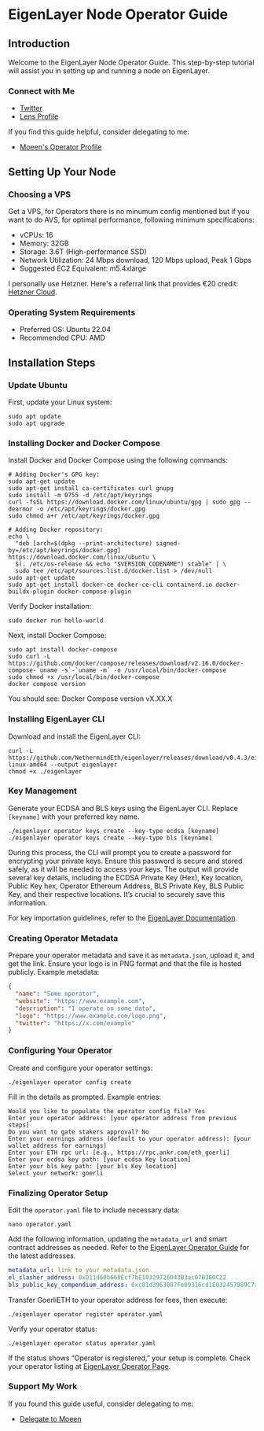 
# EigenLayer Node Operator Guide

## Introduction
Welcome to the EigenLayer Node Operator Guide. This step-by-step tutorial will assist you in setting up and running a node on EigenLayer.

### Connect with Me
- [Twitter](https://twitter.com/Moeenxyz)
- [Lens Profile](https://lenster.xyz/u/moeen)

If you find this guide helpful, consider delegating to me:
- [Moeen's Operator Profile](https://goerli.eigenlayer.xyz/operator/0xe3c694453d69caea4edcbb0bb8d24accc6932565)

## Setting Up Your Node

### Choosing a VPS
Get a VPS, for Operators there is no minumum config mentioned but if you want to do AVS, for optimal performance, following minimum specifications:
- vCPUs: 16
- Memory: 32GB
- Storage: 3.6T (High-performance SSD)
- Network Utilization: 24 Mbps download, 120 Mbps upload, Peak 1 Gbps
- Suggested EC2 Equivalent: m5.4xlarge

I personally use Hetzner. Here's a referral link that provides €20 credit: [Hetzner Cloud](https://hetzner.cloud/?ref=p7amgYr2ILM7).

### Operating System Requirements
- Preferred OS: Ubuntu 22.04
- Recommended CPU: AMD

## Installation Steps

### Update Ubuntu
First, update your Linux system:

```shell
sudo apt update
sudo apt upgrade
```

### Installing Docker and Docker Compose
Install Docker and Docker Compose using the following commands:

```shell
# Adding Docker's GPG key:
sudo apt-get update
sudo apt-get install ca-certificates curl gnupg
sudo install -m 0755 -d /etc/apt/keyrings
curl -fsSL https://download.docker.com/linux/ubuntu/gpg | sudo gpg --dearmor -o /etc/apt/keyrings/docker.gpg
sudo chmod a+r /etc/apt/keyrings/docker.gpg

# Adding Docker repository:
echo \
  "deb [arch=$(dpkg --print-architecture) signed-by=/etc/apt/keyrings/docker.gpg] https://download.docker.com/linux/ubuntu \
  $(. /etc/os-release && echo "$VERSION_CODENAME") stable" | \
  sudo tee /etc/apt/sources.list.d/docker.list > /dev/null
sudo apt-get update
sudo apt-get install docker-ce docker-ce-cli containerd.io docker-buildx-plugin docker-compose-plugin
```

Verify Docker installation:

```shell
sudo docker run hello-world
```

Next, install Docker Compose:

```shell
sudo apt install docker-compose
sudo curl -L https://github.com/docker/compose/releases/download/v2.16.0/docker-compose-`uname -s`-`uname -m` -o /usr/local/bin/docker-compose
sudo chmod +x /usr/local/bin/docker-compose
docker compose version
```

You should see: Docker Compose version vX.XX.X

### Installing EigenLayer CLI
Download and install the EigenLayer CLI:

```shell
curl -L https://github.com/NethermindEth/eigenlayer/releases/download/v0.4.3/eigenlayer-linux-amd64 --output eigenlayer
chmod +x ./eigenlayer
```

### Key Management
Generate your ECDSA and BLS keys using the EigenLayer CLI. Replace `[keyname]` with your preferred key name.

```shell
./eigenlayer operator keys create --key-type ecdsa [keyname]
./eigenlayer operator keys create --key-type bls [keyname]
```

During this process, the CLI will prompt you to create a password for encrypting your private keys. Ensure this password is secure and stored safely, as it will be needed to access your keys. The output will provide several key details, including the ECDSA Private Key (Hex), Key location, Public Key hex, Operator Ethereum Address, BLS Private Key, BLS Public Key, and their respective locations. It’s crucial to securely save this information.

For key importation guidelines, refer to the [EigenLayer Documentation](https://docs.eigenlayer.xyz/operator-guides/operator-installation#import-keys).

### Creating Operator Metadata
Prepare your operator metadata and save it as `metadata.json`, upload it, and get the link. Ensure your logo is in PNG format and that the file is hosted publicly. Example metadata:

```json
{
  "name": "Some operator",
  "website": "https://www.example.com",
  "description": "I operate on some data",
  "logo": "https://www.example.com/logo.png",
  "twitter": "https://x.com/example"
}
```

### Configuring Your Operator
Create and configure your operator settings:

```shell
./eigenlayer operator config create
```

Fill in the details as prompted. Example entries:
```
Would you like to populate the operator config file? Yes
Enter your operator address: [your operator address from previous steps]
Do you want to gate stakers approval? No
Enter your earnings address (default to your operator address): [your wallet address for earnings]
Enter your ETH rpc url: [e.g., https://rpc.ankr.com/eth_goerli]
Enter your ecdsa key path: [your ecdsa Key location]
Enter your bls key path: [your bls Key location]
Select your network: goerli
```

### Finalizing Operator Setup
Edit the `operator.yaml` file to include necessary data:

```shell
nano operator.yaml
```

Add the following information, updating the `metadata_url` and smart contract addresses as needed. Refer to the [EigenLayer Operator Guide](https://docs.eigenlayer.xyz/operator-guides/operator-installation#goerli-smart-contract-addresses) for the latest addresses.

```yaml
metadata_url: link to your metadata.json
el_slasher_address: 0xD11d60b669Ecf7bE10329726043B3ac07B380C22
bls_public_key_compendium_address: 0xc81d3963087Fe09316cd1E032457989C7aC91b19
```

Transfer GoerliETH to your operator address for fees, then execute:

```shell
./eigenlayer operator register operator.yaml
```

Verify your operator status:

```shell
./eigenlayer operator status operator.yaml
```

If the status shows “Operator is registered,” your setup is complete. Check your operator listing at [EigenLayer Operator Page](https://goerli.eigenlayer.xyz/operator/).

### Support My Work
If you found this guide useful, consider delegating to me:
- [Delegate to Moeen](https://goerli.eigenlayer.xyz/operator/0xe3c694453d69caea4edcbb0bb8d24accc6932565)


